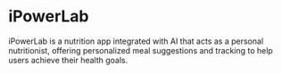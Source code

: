 # iPowerLab
iPowerLab is a nutrition app integrated with AI that acts as a personal nutritionist, offering personalized meal suggestions and tracking to help users achieve their health goals.
